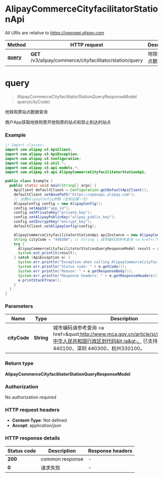 # AlipayCommerceCityfacilitatorStationApi

All URIs are relative to *https://openapi.alipay.com*

| Method | HTTP request | Description |
|------------- | ------------- | -------------|
| [**query**](AlipayCommerceCityfacilitatorStationApi.md#query) | **GET** /v3/alipay/commerce/cityfacilitator/station/query | 地铁购票站点数据查询 |


<a name="query"></a>
# **query**
> AlipayCommerceCityfacilitatorStationQueryResponseModel query(cityCode)

地铁购票站点数据查询

商户App获取地铁购票开放购票的站点和禁止到达的站点

### Example
```java
// Import classes:
import com.alipay.v3.ApiClient;
import com.alipay.v3.ApiException;
import com.alipay.v3.Configuration;
import com.alipay.v3.util.*;
import com.alipay.v3.api.models.*;
import com.alipay.v3.api.AlipayCommerceCityfacilitatorStationApi;

public class Example {
  public static void main(String[] args) {
    ApiClient defaultClient = Configuration.getDefaultApiClient();
    defaultClient.setBasePath("https://openapi.alipay.com");
    // 设置alipayConfig参数（全局设置一次）
    AlipayConfig config = new AlipayConfig();
    config.setAppId("app_id");
    config.setPrivateKey("private_key");
    config.setAlipayPublicKey("alipay_public_key");
    config.setEncryptKey("encrypt_key");
    defaultClient.setAlipayConfig(config);

    AlipayCommerceCityfacilitatorStationApi apiInstance = new AlipayCommerceCityfacilitatorStationApi(defaultClient);
    String cityCode = "440300"; // String | 城市编码请参考查询 <a href=\"http://www.mca.gov.cn/article/sj/xzqh/\">中华人民共和国行政区划代码</a>。 已支持城市：广州 440100，深圳 440300，杭州330100。
    try {
      AlipayCommerceCityfacilitatorStationQueryResponseModel result = apiInstance.query(cityCode);
      System.out.println(result);
    } catch (ApiException e) {
      System.err.println("Exception when calling AlipayCommerceCityfacilitatorStationApi#query");
      System.err.println("Status code: " + e.getCode());
      System.err.println("Reason: " + e.getResponseBody());
      System.err.println("Response headers: " + e.getResponseHeaders());
      e.printStackTrace();
    }
  }
}
```

### Parameters

| Name | Type | Description  | Notes |
|------------- | ------------- | ------------- | -------------|
| **cityCode** | **String**| 城市编码请参考查询 &lt;a href&#x3D;\&quot;http://www.mca.gov.cn/article/sj/xzqh/\&quot;&gt;中华人民共和国行政区划代码&lt;/a&gt;。 已支持城市：广州 440100，深圳 440300，杭州330100。 | [optional] |

### Return type

**AlipayCommerceCityfacilitatorStationQueryResponseModel**

### Authorization

No authorization required

### HTTP request headers

 - **Content-Type**: Not defined
 - **Accept**: application/json

### HTTP response details
| Status code | Description | Response headers |
|-------------|-------------|------------------|
| **200** | common response |  -  |
| **0** | 请求失败 |  -  |

